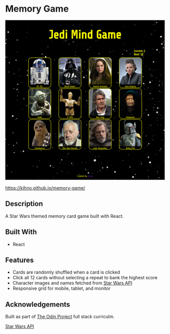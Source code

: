 # Memory Game

![](src/images/memory-game.png)

https://kihno.github.io/memory-game/

## Description

A Star Wars themed memory card game built with React.

## Built With

- React

## Features

- Cards are randomly shuffled when a card is clicked
- Click all 12 cards without selecting a repeat to bank the highest score
- Character images and names fetched from [Star Wars API](https://github.com/akabab/starwars-api)
- Responsive grid for mobile, tablet, and monitor

## Acknowledgements

Built as part of [The Odin Project](https://www.theodinproject.com/) full stack curriculm.

[Star Wars API](https://github.com/akabab/starwars-api)